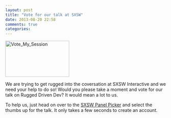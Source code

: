 ```yaml
---
layout: post
title: "Vote for our talk at SXSW"
date: 2013-08-20 22:58
comments: true
categories: 
---
```


<a href="http://panelpicker.sxsw.com/vote/19539"><img src="http://sxsw.com/sites/default/files/PanelPicker_Vote_14-blog.jpg" width="200" height="113" alt="Vote_My_Session" title="Vote_My_Session" /></a>

We are trying to get rugged into the coversation at SXSW Interactive and we need your help to do so!  Would you please take a moment and vote for our talk on Rugged Driven Dev? It would mean a lot to us. 

<!-- more -->

To help us, just head on over to the [SXSW Panel Picker](http://panelpicker.sxsw.com/vote/19539) and select the thumbs up for the talk. It only takes a few seconds to create an account.
